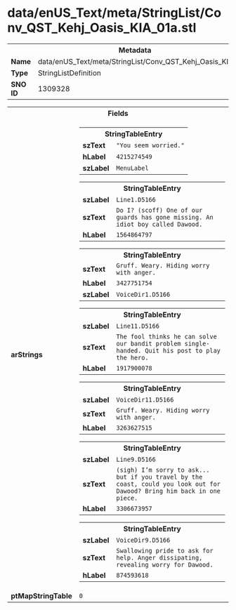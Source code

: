 <h1>data/enUS_Text/meta/StringList/Conv_QST_Kehj_Oasis_KIA_01a.stl</h1><table><tr><th colspan="100%">Metadata</th></tr><tr><td><b>Name</b></td><td>data/enUS_Text/meta/StringList/Conv_QST_Kehj_Oasis_KIA_01a.stl</td></tr><tr><td><b>Type</b></td><td>StringListDefinition</td></tr><tr><td><b>SNO ID</b></td><td>1309328</td></tr></table>

<table><tr><th colspan="100%">Fields</th></tr><tr><td><b>arStrings</b></td><td><table><tr><th colspan="100%">StringTableEntry</th></tr><tr><td><b>szText</b></td><td><code>"You seem worried."</code></td></tr><tr><td><b>hLabel</b></td><td><code>4215274549</code></td></tr><tr><td><b>szLabel</b></td><td><code>MenuLabel</code></td></tr></table>


<table><tr><th colspan="100%">StringTableEntry</th></tr><tr><td><b>szLabel</b></td><td><code>Line1.D5166</code></td></tr><tr><td><b>szText</b></td><td><code>Do I? (scoff) One of our guards has gone missing. An idiot boy called Dawood.</code></td></tr><tr><td><b>hLabel</b></td><td><code>1564864797</code></td></tr></table>


<table><tr><th colspan="100%">StringTableEntry</th></tr><tr><td><b>szText</b></td><td><code>Gruff. Weary. Hiding worry with anger. </code></td></tr><tr><td><b>hLabel</b></td><td><code>3427751754</code></td></tr><tr><td><b>szLabel</b></td><td><code>VoiceDir1.D5166</code></td></tr></table>


<table><tr><th colspan="100%">StringTableEntry</th></tr><tr><td><b>szLabel</b></td><td><code>Line11.D5166</code></td></tr><tr><td><b>szText</b></td><td><code>The fool thinks he can solve our bandit problem single-handed. Quit his post to play the hero.</code></td></tr><tr><td><b>hLabel</b></td><td><code>1917900078</code></td></tr></table>


<table><tr><th colspan="100%">StringTableEntry</th></tr><tr><td><b>szLabel</b></td><td><code>VoiceDir11.D5166</code></td></tr><tr><td><b>szText</b></td><td><code>Gruff. Weary. Hiding worry with anger. </code></td></tr><tr><td><b>hLabel</b></td><td><code>3263627515</code></td></tr></table>


<table><tr><th colspan="100%">StringTableEntry</th></tr><tr><td><b>szLabel</b></td><td><code>Line9.D5166</code></td></tr><tr><td><b>szText</b></td><td><code>(sigh) I’m sorry to ask... but if you travel by the coast, could you look out for Dawood? Bring him back in one piece.</code></td></tr><tr><td><b>hLabel</b></td><td><code>3306673957</code></td></tr></table>


<table><tr><th colspan="100%">StringTableEntry</th></tr><tr><td><b>szLabel</b></td><td><code>VoiceDir9.D5166</code></td></tr><tr><td><b>szText</b></td><td><code>Swallowing pride to ask for help. Anger dissipating, revealing worry for Dawood.</code></td></tr><tr><td><b>hLabel</b></td><td><code>874593618</code></td></tr></table>


</td></tr><tr><td><b>ptMapStringTable</b></td><td><code>0</code></td></tr></table>

